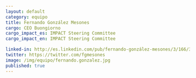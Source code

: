 ```yaml
---
layout: default
category: equipo
title: Fernando González Mesones
cargo: CEO Buongiorno
cargo_impact_es: IMPACT Steering Committee
cargo_impact_en: IMPACT Steering Committee

linked-in: http://es.linkedin.com/pub/fernando-gonzález-mesones/3/166/3b4
twitter: https://twitter.com/fgmesones
image: /img/equipo/fernando.gonzalez.jpg
published: true
---
```

